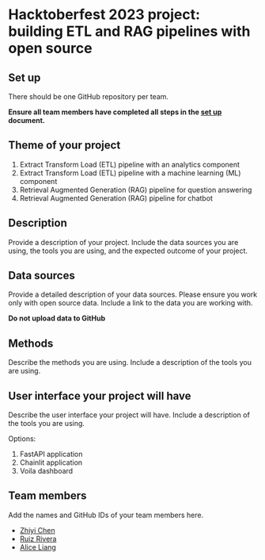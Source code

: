 # Hacktoberfest 2023 project: building ETL and RAG pipelines with open source 

## Set up 

There should be one GitHub repository per team. 

**Ensure all team members have completed all steps in the [set up](setup.md) document.**

## Theme of your project 

1. Extract Transform Load (ETL) pipeline with an analytics component
2. Extract Transform Load (ETL) pipeline with a machine learning (ML) component
3. Retrieval Augmented Generation (RAG) pipeline for question answering
4. Retrieval Augmented Generation (RAG) pipeline for chatbot

## Description 

Provide a description of your project. Include the data sources you are using, the tools you are using, and the expected outcome of your project.


## Data sources

Provide a detailed description of your data sources. Please ensure you work only with open source data. Include a link to the data you are working with. 


**Do not upload data to GitHub**

## Methods

Describe the methods you are using. Include a description of the tools you are using.


## User interface your project will have

Describe the user interface your project will have. Include a description of the tools you are using.

Options: 

1. FastAPI application
2. Chainlit application
3. Voila dashboard


## Team members

Add the names and GitHub IDs of your team members here.

- [Zhiyi Chen](https://github.com/zhiyiyi)
- [Ruiz Rivera](https://github.com/vanislekahuna)
- [Alice Liang](https://github.com/Aliceliangwk)